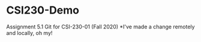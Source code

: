 # CSI230-Demo
Assignment 5.1 Git for CSI-230-01 (Fall 2020)
*I've made a change remotely and locally, oh my!

